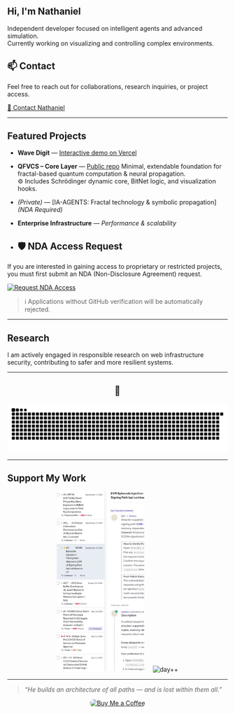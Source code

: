 ## Hi, I'm Nathaniel

Independent developer focused on intelligent agents and advanced simulation.  
Currently working on visualizing and controlling complex environments.

## 📫 Contact

Feel free to reach out for collaborations, research inquiries, or project access.

<a href="mailto:rydbergphotonic1@proton.me">📩 Contact Nathaniel</a>

---

##  Featured Projects

- **Wave Digit** — [Interactive demo on Vercel](https://wavedigitdemo.vercel.app/)
- **QFVCS – Core Layer** — [Public repo](https://github.com/RAPIDENN/QFVCS) 
  Minimal, extendable foundation for fractal-based quantum computation & neural propagation.  
  ⚙ Includes Schrödinger dynamic core, BitNet logic, and visualization hooks.
- *(Private)* — [IA-AGENTS: Fractal technology & symbolic propagation] *(NDA Required)*
- **Enterprise Infrastructure** — *Performance & scalability*

- ## 🛡️ NDA Access Request

If you are interested in gaining access to proprietary or restricted projects, you must first submit an NDA (Non-Disclosure Agreement) request.

[![Request NDA Access](https://img.shields.io/badge/NDA%20Access-Request-blue?style=for-the-badge&logo=vercel)](https://nda-vercel.vercel.app)

> ℹ️ Applications without GitHub verification will be automatically rejected.

---

## Research

I am actively engaged in responsible research on web infrastructure security, contributing to safer and more resilient systems.

---

<h2 align="center">🐍</h2>

<p align="center">
  <img 
    src="https://raw.githubusercontent.com/RAPIDENN/snake/main/dist/github-contribution-grid-snake.svg" 
    alt="Snake animation" />
</p>

---

## Support My Work

<p align="center">
  <img src="assets/SHADOWORK.jpg" alt="Profile photo" width="200" />
  &nbsp;&nbsp;&nbsp;
  <img src="https://media.giphy.com/media/v1.Y2lkPTc5MGI3NjExNjc4bTZlajh0a3h0eWR6aWIwd3g4Yjk3ejU4azFpazJvdHV6N3Z6aCZlcD12MV9naWZzX3NlYXJjaCZjdD1n/NdKVEei95yvIY/giphy.gif" alt="day++" />
</p>

---

> *“He builds an architecture of all paths — and is lost within them all.”*

<p align="center">
  <a href="https://buymeacoffee.com/rydbergphoo" target="_blank">
    <img 
      src="https://cdn.buymeacoffee.com/buttons/v2/default-yellow.png" 
      alt="Buy Me a Coffee" 
      height="60" 
      style="border-radius: 8px;" />
  </a>
</p>
